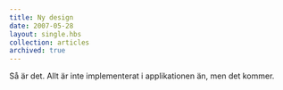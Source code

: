 ```yaml
---
title: Ny design
date: 2007-05-28
layout: single.hbs
collection: articles
archived: true
---
```

Så är det. Allt är inte implementerat i applikationen än, men det
kommer.
